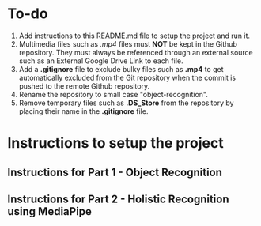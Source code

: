 # To-do

1. Add instructions to this README.md file to setup the project and run it.
2. Multimedia files such as _.mp4_ files must **NOT** be kept in the Github repository. They must always be referenced through an external source such as an External Google Drive Link to each file.
3. Add a **.gitignore** file to exclude bulky files such as **.mp4** to get automatically excluded from the Git repository when the commit is pushed to the remote Github repository.
4. Rename the repository to small case "object-recognition".
5. Remove temporary files such as **.DS_Store** from the repository by placing their name in the **.gitignore** file.


# Instructions to setup the project

## Instructions for Part 1 - Object Recognition


## Instructions for Part 2 - Holistic Recognition using MediaPipe


